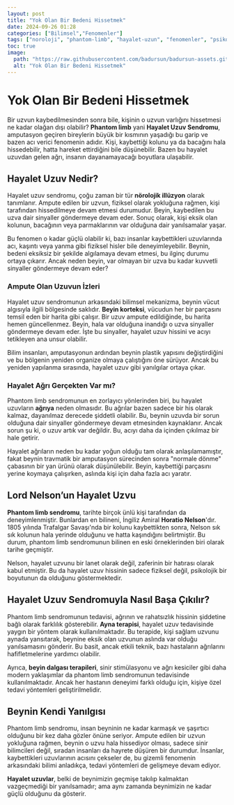 ```yaml
---
layout: post
title: "Yok Olan Bir Bedeni Hissetmek"
date: 2024-09-26 01:28
categories: ["Bilimsel","Fenomenler"]
tags: ["noroloji", "phantom-limb", "hayalet-uzun", "fenomenler", "psikoloji"]
toc: true
image:
  path: "https://raw.githubusercontent.com/badursun/badursun-assets.github.io/refs/heads/main/img/phantom-limb-66eea9d73c580.webp"
  alt: "Yok Olan Bir Bedeni Hissetmek"
---
```


# Yok Olan Bir Bedeni Hissetmek

Bir uzvun kaybedilmesinden sonra bile, kişinin o uzvun varlığını hissetmesi ne kadar olağan dışı olabilir? **Phantom limb** yani **Hayalet Uzuv Sendromu**, amputasyon geçiren bireylerin büyük bir kısmının yaşadığı bu garip ve bazen acı verici fenomenin adıdır. Kişi, kaybettiği kolunu ya da bacağını hala hissedebilir, hatta hareket ettirdiğini bile düşünebilir. Bazen bu hayalet uzuvdan gelen ağrı, insanın dayanamayacağı boyutlara ulaşabilir.

## Hayalet Uzuv Nedir?

Hayalet uzuv sendromu, çoğu zaman bir tür **nörolojik illüzyon** olarak tanımlanır. Ampute edilen bir uzvun, fiziksel olarak yokluğuna rağmen, kişi tarafından hissedilmeye devam etmesi durumudur. Beyin, kaybedilen bu uzva dair sinyaller göndermeye devam eder. Sonuç olarak, kişi eksik olan kolunun, bacağının veya parmaklarının var olduğuna dair yanılsamalar yaşar.

Bu fenomen o kadar güçlü olabilir ki, bazı insanlar kaybettikleri uzuvlarında acı, kaşıntı veya yanma gibi fiziksel hisler bile deneyimleyebilir. Beynin, bedeni eksiksiz bir şekilde algılamaya devam etmesi, bu ilginç durumu ortaya çıkarır. Ancak neden beyin, var olmayan bir uzva bu kadar kuvvetli sinyaller göndermeye devam eder?

### Ampute Olan Uzuvun İzleri

Hayalet uzuv sendromunun arkasındaki bilimsel mekanizma, beynin vücut algısıyla ilgili bölgesinde saklıdır. **Beyin korteksi**, vücudun her bir parçasını temsil eden bir harita gibi çalışır. Bir uzuv ampute edildiğinde, bu harita hemen güncellenmez. Beyin, hala var olduğuna inandığı o uzva sinyaller göndermeye devam eder. İşte bu sinyaller, hayalet uzuv hissini ve acıyı tetikleyen ana unsur olabilir.

Bilim insanları, amputasyonun ardından beynin plastik yapısını değiştirdiğini ve bu bölgenin yeniden organize olmaya çalıştığını öne sürüyor. Ancak bu yeniden yapılanma sırasında, hayalet uzuv gibi yanılgılar ortaya çıkar.

### Hayalet Ağrı Gerçekten Var mı?

Phantom limb sendromunun en zorlayıcı yönlerinden biri, bu hayalet uzuvların **ağrıya** neden olmasıdır. Bu ağrılar bazen sadece bir his olarak kalmaz, dayanılmaz derecede şiddetli olabilir. Bu, beynin uzuvda bir sorun olduğuna dair sinyaller göndermeye devam etmesinden kaynaklanır. Ancak sorun şu ki, o uzuv artık var değildir. Bu, acıyı daha da içinden çıkılmaz bir hale getirir.

Hayalet ağrıların neden bu kadar yoğun olduğu tam olarak anlaşılamamıştır, fakat beynin travmatik bir amputasyon sürecinden sonra "normale dönme" çabasının bir yan ürünü olarak düşünülebilir. Beyin, kaybettiği parçasını yerine koymaya çalışırken, aslında kişi için daha fazla acı yaratır.

## Lord Nelson’un Hayalet Uzvu

**Phantom limb sendromu**, tarihte birçok ünlü kişi tarafından da deneyimlenmiştir. Bunlardan en bilineni, İngiliz Amiral **Horatio Nelson**'dır. 1805 yılında Trafalgar Savaşı'nda bir kolunu kaybettikten sonra, Nelson sık sık kolunun hala yerinde olduğunu ve hatta kaşındığını belirtmiştir. Bu durum, phantom limb sendromunun bilinen en eski örneklerinden biri olarak tarihe geçmiştir.

Nelson, hayalet uzvunu bir lanet olarak değil, zaferinin bir hatırası olarak kabul etmiştir. Bu da hayalet uzuv hissinin sadece fiziksel değil, psikolojik bir boyutunun da olduğunu göstermektedir.

## Hayalet Uzuv Sendromuyla Nasıl Başa Çıkılır?

Phantom limb sendromunun tedavisi, ağrının ve rahatsızlık hissinin şiddetine bağlı olarak farklılık gösterebilir. **Ayna terapisi**, hayalet uzuv tedavisinde yaygın bir yöntem olarak kullanılmaktadır. Bu terapide, kişi sağlam uzvunu aynada yansıtarak, beynine eksik olan uzvunun aslında var olduğu yanılsamasını gönderir. Bu basit, ancak etkili teknik, bazı hastaların ağrılarını hafifletmelerine yardımcı olabilir.

Ayrıca, **beyin dalgası terapileri**, sinir stimülasyonu ve ağrı kesiciler gibi daha modern yaklaşımlar da phantom limb sendromunun tedavisinde kullanılmaktadır. Ancak her hastanın deneyimi farklı olduğu için, kişiye özel tedavi yöntemleri geliştirilmelidir.

## Beynin Kendi Yanılgısı

Phantom limb sendromu, insan beyninin ne kadar karmaşık ve şaşırtıcı olduğunu bir kez daha gözler önüne seriyor. Ampute edilen bir uzvun yokluğuna rağmen, beynin o uzvu hala hissediyor olması, sadece sinir bilimcileri değil, sıradan insanları da hayrete düşüren bir durumdur. İnsanlar, kaybettikleri uzuvlarının acısını çekseler de, bu gizemli fenomenin arkasındaki bilimi anladıkça, tedavi yöntemleri de gelişmeye devam ediyor.

**Hayalet uzuvlar**, belki de beynimizin geçmişe takılıp kalmaktan vazgeçmediği bir yanılsamadır; ama aynı zamanda beynimizin ne kadar güçlü olduğunu da gösterir.